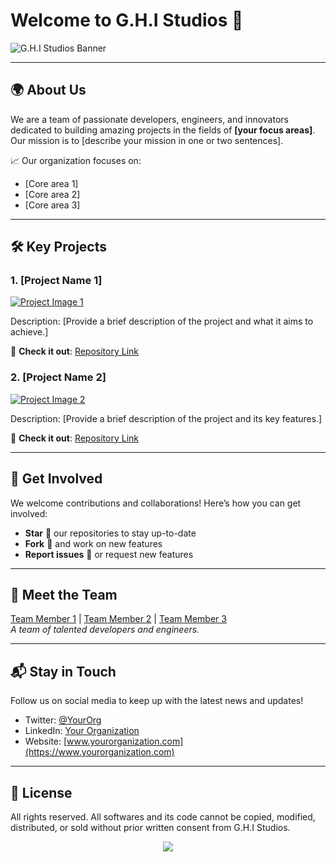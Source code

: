 # Welcome to G.H.I Studios 🌟

![G.H.I Studios Banner](https://i.ibb.co/9TzMwkN/freepik-modern-duotone-red-esports-twitter-header-20241010032323y-Qe-Q.png)

---

## 🌍 About Us

We are a team of passionate developers, engineers, and innovators dedicated to building amazing projects in the fields of **[your focus areas]**. Our mission is to [describe your mission in one or two sentences].

📈 Our organization focuses on:

- [Core area 1]
- [Core area 2]
- [Core area 3]

---

## 🛠️ Key Projects

### 1. [Project Name 1]
[![Project Image 1](https://via.placeholder.com/500x300.png?text=Project+Image+1)](https://github.com/yourorg/project1)

Description: [Provide a brief description of the project and what it aims to achieve.]

🔗 **Check it out**: [Repository Link](https://github.com/yourorg/project1)

### 2. [Project Name 2]
[![Project Image 2](https://via.placeholder.com/500x300.png?text=Project+Image+2)](https://github.com/yourorg/project2)

Description: [Provide a brief description of the project and its key features.]

🔗 **Check it out**: [Repository Link](https://github.com/yourorg/project2)

---

## 🤝 Get Involved

We welcome contributions and collaborations! Here’s how you can get involved:

- **Star** 🌟 our repositories to stay up-to-date
- **Fork** 🍴 and work on new features
- **Report issues** 🐛 or request new features

---

## 👥 Meet the Team

[Team Member 1](https://github.com/member1) | [Team Member 2](https://github.com/member2) | [Team Member 3](https://github.com/member3)  
_A team of talented developers and engineers._

---

## 📬 Stay in Touch

Follow us on social media to keep up with the latest news and updates!

- Twitter: [@YourOrg](https://twitter.com/YourOrg)
- LinkedIn: [Your Organization](https://www.linkedin.com/company/yourorg)
- Website: [www.yourorganization.com](https://www.yourorganization.com)

---

## 📄 License

All rights reserved. All softwares and its code cannot be copied, modified, distributed, or sold without prior written consent from G.H.I Studios.

<div align="center">
  <img src="https://profile-counter.glitch.me/Grey-Hat-Innovations/count.svg?"  />
</div>

